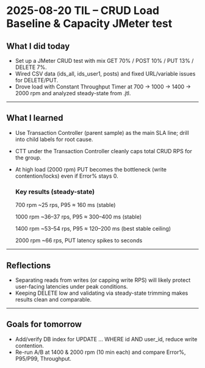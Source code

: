 # 2025-08-20 TIL – CRUD Load Baseline & Capacity JMeter test

## What I did today

- Set up a JMeter CRUD test with mix GET 70% / POST 10% / PUT 13% / DELETE 7%.
- Wired CSV data (ids_all, ids_user1, posts) and fixed URL/variable issues for DELETE/PUT.
- Drove load with Constant Throughput Timer at 700 → 1000 → 1400 → 2000 rpm and analyzed steady-state from .jtl.

---

## What I learned

- Use Transaction Controller (parent sample) as the main SLA line; drill into child labels for root cause.
- CTT under the Transaction Controller cleanly caps total CRUD RPS for the group.
- At high load (2000 rpm) PUT becomes the bottleneck (write contention/locks) even if Error% stays 0.
  

  ### Key results (steady-state)
  
  700 rpm ~25 rps, P95 ≈ 160 ms (stable)
  
  1000 rpm ~36–37 rps, P95 ≈ 300–400 ms (stable)
  
  1400 rpm ~53–54 rps, P95 ≈ 120–200 ms (best stable ceiling)
  
  2000 rpm ~66 rps, PUT latency spikes to seconds

---

## Reflections

- Separating reads from writes (or capping write RPS) will likely protect user-facing latencies under peak conditions.
- Keeping DELETE low and validating via steady-state trimming makes results clean and comparable.

---

## Goals for tomorrow

- Add/verify DB index for UPDATE ... WHERE id AND user_id, reduce write contention.
- Re-run A/B at 1400 & 2000 rpm (10 min each) and compare Error%, P95/P99, Throughput.
